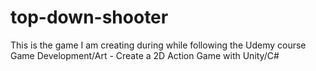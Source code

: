 # top-down-shooter
This is the game I am creating during while following the Udemy course Game Development/Art - Create a 2D Action Game with Unity/C#
